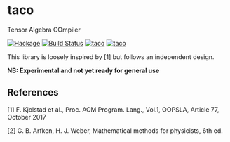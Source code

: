 # taco

Tensor Algebra COmpiler

[![Hackage](https://img.shields.io/hackage/v/taco.svg)](https://hackage.haskell.org/package/taco)  [![Build Status](https://travis-ci.org/ocramz/taco-hs.png)](https://travis-ci.org/ocramz/taco-hs)
[![taco](http://stackage.org/package/taco/badge/lts)](http://stackage.org/lts/package/taco)
[![taco](http://stackage.org/package/taco/badge/nightly)](http://stackage.org/nightly/package/taco)

This library is loosely inspired by [1] but follows an independent design.

**NB: Experimental and not yet ready for general use**




## References

[1] F. Kjolstad et al., Proc. ACM Program. Lang., Vol.1, OOPSLA, Article 77, October 2017

[2] G. B. Arfken, H. J. Weber, Mathematical methods for physicists, 6th ed.